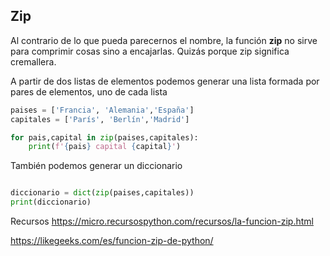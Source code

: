 ## Zip

Al contrario de lo que pueda parecernos el nombre, la función **zip** no sirve para comprimir cosas sino a encajarlas. Quizás porque zip significa cremallera.

A partir de dos listas de elementos podemos generar una lista formada por pares de elementos, uno de cada lista

```python
paises = ['Francia', 'Alemania','España']
capitales = ['París', 'Berlín','Madrid']

for pais,capital in zip(paises,capitales):
    print(f'{pais} capital {capital}')
```

También podemos generar un diccionario

```python

diccionario = dict(zip(paises,capitales))
print(diccionario)

```

Recursos
https://micro.recursospython.com/recursos/la-funcion-zip.html

https://likegeeks.com/es/funcion-zip-de-python/